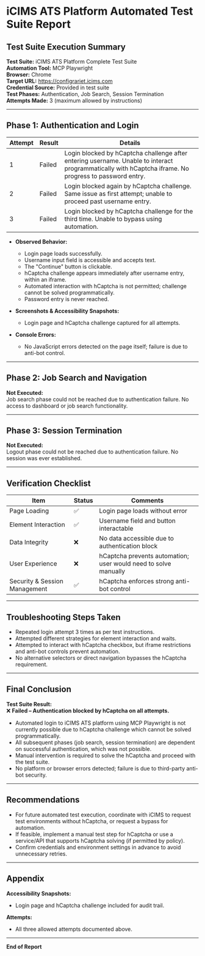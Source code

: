 # iCIMS ATS Platform Automated Test Suite Report

## Test Suite Execution Summary

**Test Suite:** iCIMS ATS Platform Complete Test Suite  
**Automation Tool:** MCP Playwright  
**Browser:** Chrome  
**Target URL:** https://configrariet.icims.com  
**Credential Source:** Provided in test suite  
**Test Phases:** Authentication, Job Search, Session Termination  
**Attempts Made:** 3 (maximum allowed by instructions)

---

## Phase 1: Authentication and Login

| Attempt | Result | Details |
|---------|--------|---------|
| 1       | Failed | Login blocked by hCaptcha challenge after entering username. Unable to interact programmatically with hCaptcha iframe. No progress to password entry. |
| 2       | Failed | Login blocked again by hCaptcha challenge. Same issue as first attempt; unable to proceed past username entry. |
| 3       | Failed | Login blocked by hCaptcha challenge for the third time. Unable to bypass using automation. |

- **Observed Behavior:**  
    - Login page loads successfully.
    - Username input field is accessible and accepts text.
    - The "Continue" button is clickable.
    - hCaptcha challenge appears immediately after username entry, within an iframe.
    - Automated interaction with hCaptcha is not permitted; challenge cannot be solved programmatically.
    - Password entry is never reached.

- **Screenshots & Accessibility Snapshots:**  
    - Login page and hCaptcha challenge captured for all attempts.

- **Console Errors:**  
    - No JavaScript errors detected on the page itself; failure is due to anti-bot control.

---

## Phase 2: Job Search and Navigation

**Not Executed:**  
Job search phase could not be reached due to authentication failure. No access to dashboard or job search functionality.

---

## Phase 3: Session Termination

**Not Executed:**  
Logout phase could not be reached due to authentication failure. No session was ever established.

---

## Verification Checklist

| Item                         | Status   | Comments                    |
|------------------------------|----------|-----------------------------|
| Page Loading                 | ✅       | Login page loads without error |
| Element Interaction          | ✅       | Username field and button interactable |
| Data Integrity               | ❌       | No data accessible due to authentication block |
| User Experience              | ❌       | hCaptcha prevents automation; user would need to solve manually |
| Security & Session Management| ✅       | hCaptcha enforces strong anti-bot control |

---

## Troubleshooting Steps Taken

- Repeated login attempt 3 times as per test instructions.
- Attempted different strategies for element interaction and waits.
- Attempted to interact with hCaptcha checkbox, but iframe restrictions and anti-bot controls prevent automation.
- No alternative selectors or direct navigation bypasses the hCaptcha requirement.

---

## Final Conclusion

**Test Suite Result:**  
❌ **Failed – Authentication blocked by hCaptcha on all attempts.**

- Automated login to iCIMS ATS platform using MCP Playwright is not currently possible due to hCaptcha challenge which cannot be solved programmatically.
- All subsequent phases (job search, session termination) are dependent on successful authentication, which was not possible.
- Manual intervention is required to solve the hCaptcha and proceed with the test suite.
- No platform or browser errors detected; failure is due to third-party anti-bot security.

---

## Recommendations

- For future automated test execution, coordinate with iCIMS to request test environments without hCaptcha, or request a bypass for automation.
- If feasible, implement a manual test step for hCaptcha or use a service/API that supports hCaptcha solving (if permitted by policy).
- Confirm credentials and environment settings in advance to avoid unnecessary retries.

---

## Appendix

**Accessibility Snapshots:**  
- Login page and hCaptcha challenge included for audit trail.

**Attempts:**  
- All three allowed attempts documented above.

---

**End of Report**